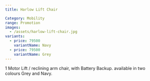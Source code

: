 ```yaml
---
title: Harlow Lift Chair

Category: Mobility
range: Promotion
images:
  - /assets/harlow-lift-chair.jpg
variants:
  - price: 79500
    variantName: Navy
  - price: 79500
    variantName: Grey
---
```


1 Motor Lift / reclining arm chair, with Battery Backup. available in two colours Grey and Navy.